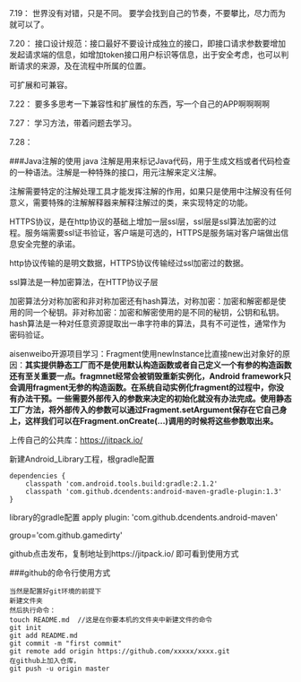 7.19：
	世界没有对错，只是不同。
要学会找到自己的节奏，不要攀比，尽力而为就可以了。

7.20：
接口设计规范：接口最好不要设计成独立的接口，即接口请求参数要增加发起请求端的信息，如增加token接口用户标识等信息，出于安全考虑，也可以判断请求的来源，及在流程中所属的位置。

可扩展和可兼容。

7.22：
要多多思考一下兼容性和扩展性的东西，写一个自己的APP啊啊啊啊

7.27：
学习方法，带着问题去学习。

7.28：

###Java注解的使用
java 注解是用来标记Java代码，用于生成文档或者代码检查的一种语法。注解是一种特殊的接口，用元注解来定义注解。

注解需要特定的注解处理工具才能发挥注解的作用，如果只是使用中注解没有任何意义，需要特殊的注解解释器来解释注解过的类，来实现特定的功能。

HTTPS协议，是在http协议的基础上增加一层ssl层，ssl层是ssl算法加密的过程。服务端需要ssl证书验证，客户端是可选的，HTTPS是服务端对客户端做出信息安全完整的承诺。

http协议传输的是明文数据，HTTPS协议传输经过ssl加密过的数据。

ssl算法是一种加密算法，在HTTP协议子层

加密算法分对称加密和非对称加密还有hash算法，对称加密：加密和解密都是使用的同一个秘钥。非对称加密：加密和解密使用的是不同的秘钥，公钥和私钥。hash算法是一种对任意资源提取出一串字符串的算法，具有不可逆性，通常作为密码验证。

aisenweibo开源项目学习：Fragment使用newInstance比直接new出对象好的原因：**其实提供静态工厂而不是使用默认构造函数或者自己定义一个有参的构造函数还有至关重要一点。fragmnet经常会被销毁重新实例化，Android framework只会调用fragment无参的构造函数。在系统自动实例化fragment的过程中，你没有办法干预。一些需要外部传入的参数来决定的初始化就没有办法完成。使用静态工厂方法，将外部传入的参数可以通过Fragment.setArgument保存在它自己身上，这样我们可以在Fragment.onCreate(...)调用的时候将这些参数取出来。**

上传自己的公共库：https://jitpack.io/

新建Android_Library工程，根gradle配置  


	dependencies {
        classpath 'com.android.tools.build:gradle:2.1.2'
        classpath 'com.github.dcendents:android-maven-gradle-plugin:1.3'
    } 

library的gradle配置
apply plugin: 'com.github.dcendents.android-maven'

group='com.github.gamedirty'

github点击发布，复制地址到https://jitpack.io/
即可看到使用方式


###github的命令行使用方式
	
	当然是配置好git环境的前提下
	新建文件夹
	然后执行命令：
	touch README.md  //这是在你要本机的文件夹中新建文件的命令
	git init
	git add README.md
	git commit -m "first commit"
	git remote add origin https://github.com/xxxxx/xxxx.git
	在github上加入仓库，
	git push -u origin master


	



